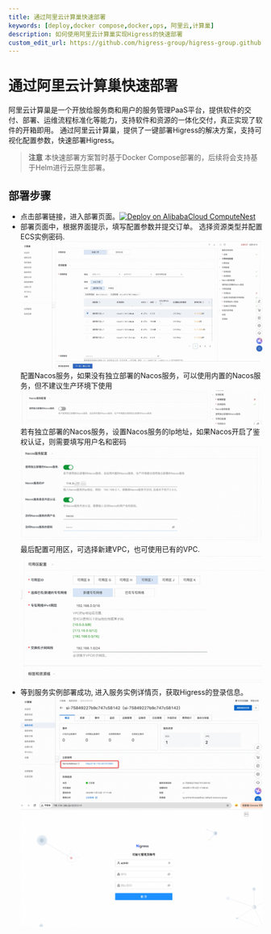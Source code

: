 ```yaml
---
title: 通过阿里云计算巢快速部署
keywords: [deploy,docker compose,docker,ops, 阿里云,计算巢]
description: 如何使用阿里云计算巢实现Higress的快速部署
custom_edit_url: https://github.com/higress-group/higress-group.github.io/blob/main/i18n/zh-cn/docusaurus-plugin-content-docs/current/ops/deploy-by-aliyun-computenest.md
---
```


# 通过阿里云计算巢快速部署

阿里云计算巢是一个开放给服务商和用户的服务管理PaaS平台，提供软件的交付、部署、运维流程标准化等能力，支持软件和资源的一体化交付，真正实现了软件的开箱即用。
通过阿里云计算巢，提供了一键部署Higress的解决方案，支持可视化配置参数，快速部署Higress。

> **注意**
> 本快速部署方案暂时基于Docker Compose部署的，后续将会支持基于Helm进行云原生部署。

## 部署步骤
- 点击部署链接，进入部署页面。[![Deploy on AlibabaCloud ComputeNest](https://service-info-public.oss-cn-hangzhou.aliyuncs.com/computenest.svg)](https://computenest.console.aliyun.com/service/instance/create/default?type=user&ServiceName=Higress社区版)
- 部署页面中，根据界面提示，填写配置参数并提交订单。
  选择资源类型并配置ECS实例密码.
  ![image](https://github.com/aliyun-computenest/quickstart-higress/blob/main/docs/img1.jpg)
  配置Nacos服务，如果没有独立部署的Nacos服务，可以使用内置的Nacos服务，但不建议生产环境下使用
  ![image](https://github.com/aliyun-computenest/quickstart-higress/blob/main/docs/img2.jpg)
  若有独立部署的Nacos服务，设置Nacos服务的Ip地址，如果Nacos开启了鉴权认证，则需要填写用户名和密码
  ![image](https://github.com/aliyun-computenest/quickstart-higress/blob/main/docs/img3.png)
  最后配置可用区，可选择新建VPC，也可使用已有的VPC.
  ![image](https://github.com/aliyun-computenest/quickstart-higress/blob/main/docs/img4.png)
- 等到服务实例部署成功, 进入服务实例详情页，获取Higress的登录信息。
  ![image](https://github.com/aliyun-computenest/quickstart-higress/blob/main/docs/img5.png)
  ![image](https://github.com/aliyun-computenest/quickstart-higress/blob/main/docs/img6.png)



